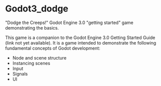 # Godot3_dodge
"Dodge the Creeps!"  Godot Engine 3.0 "getting started" game demonstrating the basics.

This game is a companion to the Godot Engine 3.0 Getting Started Guide (link not yet available).
It is a game intended to demonstrate the following fundamental concepts of Godot development:

*  Node and scene structure
*  Instancing scenes
*  Input
*  Signals
*  UI
